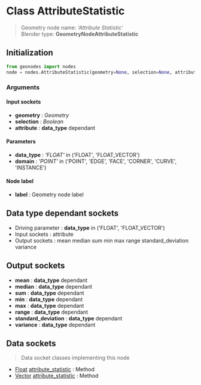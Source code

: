 
# Class AttributeStatistic

> Geometry node name: _'Attribute Statistic'_<br>Blender type:  **GeometryNodeAttributeStatistic**

## Initialization


```python
from geonodes import nodes
node = nodes.AttributeStatistic(geometry=None, selection=None, attribute=None, data_type='FLOAT', domain='POINT', label=None)
```


### Arguments


#### Input sockets



- **geometry** : _Geometry_
- **selection** : _Boolean_
- **attribute** : **data_type** dependant



#### Parameters



- **data_type** : _'FLOAT'_ in ('FLOAT', 'FLOAT_VECTOR')
- **domain** : _'POINT'_ in ('POINT', 'EDGE', 'FACE', 'CORNER', 'CURVE', 'INSTANCE')



#### Node label



- **label** : Geometry node label



## Data type dependant sockets



- Driving parameter : **data_type** in ('FLOAT', 'FLOAT_VECTOR')
- Input sockets : attribute
- Output sockets : mean median sum min max range standard_deviation variance



## Output sockets



- **mean** : **data_type** dependant
- **median** : **data_type** dependant
- **sum** : **data_type** dependant
- **min** : **data_type** dependant
- **max** : **data_type** dependant
- **range** : **data_type** dependant
- **standard_deviation** : **data_type** dependant
- **variance** : **data_type** dependant



## Data sockets

> Data socket classes implementing this node


- [Float](../sockets/Float.md) [attribute_statistic](../sockets/Float.md#attribute_statistic) : Method
- [Vector](../sockets/Vector.md) [attribute_statistic](../sockets/Vector.md#attribute_statistic) : Method


